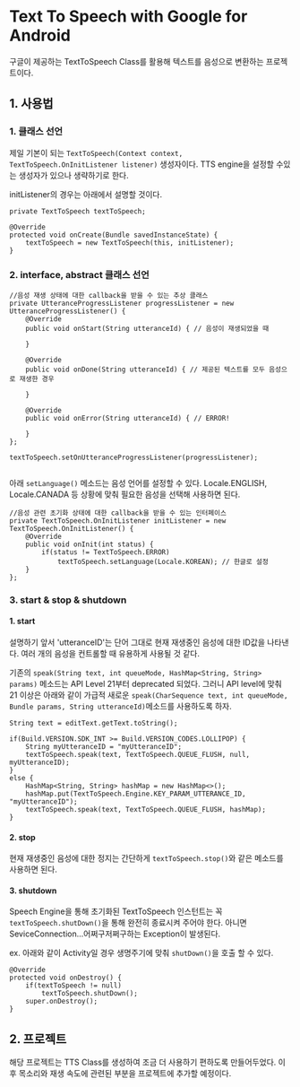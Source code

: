 # Text To Speech with Google for Android

구글이 제공하는 TextToSpeech Class를 활용해 텍스트를 음성으로 변환하는 프로젝트이다.


## 1. 사용법

### 1. 클래스 선언

제일 기본이 되는 `TextToSpeech(Context context, TextToSpeech.OnInitListener listener)` 생성자이다. TTS engine을 설정할 수있는 생성자가 있으나 생략하기로 한다.

initListener의 경우는 아래에서 설명할 것이다.

```
private TextToSpeech textToSpeech;

@Override
protected void onCreate(Bundle savedInstanceState) {
    textToSpeech = new TextToSpeech(this, initListener);
}
```

### 2. interface, abstract 클래스 선언

```
//음성 재생 상태에 대한 callback을 받을 수 있는 추상 클래스
private UtteranceProgressListener progressListener = new UtteranceProgressListener() {
    @Override
    public void onStart(String utteranceId) { // 음성이 재생되었을 때
            
    }

    @Override
    public void onDone(String utteranceId) { // 제공된 텍스트를 모두 음성으로 재생한 경우

    }

    @Override
    public void onError(String utteranceId) { // ERROR!

    }
};

textToSpeech.setOnUtteranceProgressListener(progressListener);
    
```

아래 `setLanguage()` 메소드는 음성 언어를 설정할 수 있다. Locale.ENGLISH, Locale.CANADA 등 상황에 맞춰 필요한 음성을 선택해 사용하면 된다.


```
//음성 관련 초기화 상태에 대한 callback을 받을 수 있는 인터페이스
private TextToSpeech.OnInitListener initListener = new TextToSpeech.OnInitListener() {
    @Override
    public void onInit(int status) {
        if(status != TextToSpeech.ERROR)
            textToSpeech.setLanguage(Locale.KOREAN); // 한글로 설정
    }
};
```

### 3. start & stop & shutdown

#### 1. start


설명하기 앞서 'utteranceID'는 단어 그대로 현재 재생중인 음성에 대한 ID값을 나타낸다.
여러 개의 음성을 컨트롤할 때 유용하게 사용될 것 같다.

기존의 `speak(String text, int queueMode, HashMap<String, String> params)` 메소드는 API Level 21부터 deprecated 되었다. 그러니 API level에 맞춰 21 이상은 아래와 같이 가급적 새로운  `speak(CharSequence text, int queueMode, Bundle params, String utteranceId)`메소드를 사용하도록 하자.

```
String text = editText.getText.toString();

if(Build.VERSION.SDK_INT >= Build.VERSION_CODES.LOLLIPOP) {
    String myUtteranceID = "myUtteranceID";
    textToSpeech.speak(text, TextToSpeech.QUEUE_FLUSH, null, myUtteranceID);
}
else {
    HashMap<String, String> hashMap = new HashMap<>();
    hashMap.put(TextToSpeech.Engine.KEY_PARAM_UTTERANCE_ID, "myUtteranceID");
    textToSpeech.speak(text, TextToSpeech.QUEUE_FLUSH, hashMap);
}
```

#### 2. stop


현재 재생중인 음성에 대한 정지는 간단하게 `textToSpeech.stop()`와 같은 메소드를 사용하면 된다.

#### 3. shutdown

Speech Engine을 통해 초기화된 TextToSpeech 인스턴트는 꼭 `textToSpeech.shutDown()`을 통해 완전히 종료시켜 주어야 한다. 아니면 SeviceConnection...어쩌구저쩌구하는 Exception이 발생된다.

ex. 아래와 같이 Activity일 경우 생명주기에 맞춰 `shutDown()`을 호출 할 수 있다.

```
@Override
protected void onDestroy() {
    if(textToSpeech != null)
        textToSpeech.shutDown();
    super.onDestroy();
}
```

## 2. 프로젝트

해당 프로젝트는 TTS Class를 생성하여 조금 더 사용하기 편하도록 만들어두었다.
이 후 목소리와 재생 속도에 관련된 부분을 프로젝트에 추가할 예정이다.


